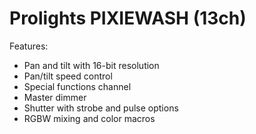 # Prolights PIXIEWASH (13ch)

Features:
- Pan and tilt with 16-bit resolution
- Pan/tilt speed control
- Special functions channel
- Master dimmer
- Shutter with strobe and pulse options
- RGBW mixing and color macros
